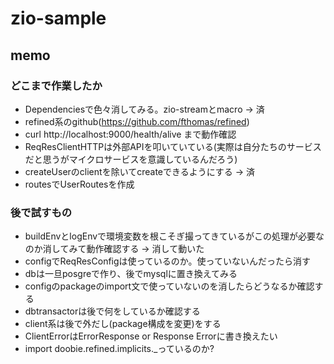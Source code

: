# zio-sample


## memo
### どこまで作業したか
- Dependenciesで色々消してみる。zio-streamとmacro -> 済
- refined系のgithub(https://github.com/fthomas/refined)
- curl http://localhost:9000/health/alive まで動作確認
- ReqResClientHTTPは外部APIを叩いていている(実際は自分たちのサービスだと思うがマイクロサービスを意識しているんだろう)
- createUserのclientを除いてcreateできるようにする -> 済
- routesでUserRoutesを作成

### 後で試すもの
- buildEnvとlogEnvで環境変数を根こそぎ撮ってきているがこの処理が必要なのか消してみて動作確認する -> 消して動いた
- configでReqResConfigは使っているのか。使っていないんだったら消す
- dbは一旦posgreで作り、後でmysqlに置き換えてみる
- configのpackageのimport文で使っていないのを消したらどうなるか確認する
- dbtransactorは後で何をしているか確認する
- client系は後で外だし(package構成を変更)をする
- ClientErrorはErrorResponse or Response Errorに書き換えたい
- import doobie.refined.implicits._っているのか?
